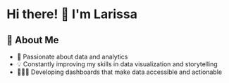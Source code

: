 # Hi there! 👋 I'm Larissa

## 🚀 About Me
- 🎯 Passionate about data and analytics
- 💡 Constantly improving my skills in data visualization and storytelling
- 👩🏽‍💻 Developing dashboards that make data accessible and actionable
